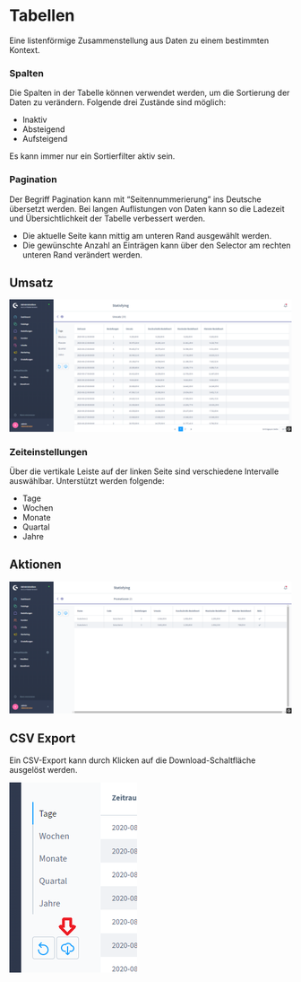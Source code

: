 # Tabellen
Eine listenförmige Zusammenstellung aus Daten zu einem bestimmten Kontext.

### Spalten
Die Spalten in der Tabelle können verwendet werden, um die Sortierung der Daten zu verändern. Folgende drei Zustände sind möglich:

* Inaktiv
* Absteigend
* Aufsteigend

Es kann immer nur ein Sortierfilter aktiv sein.

### Pagination
Der Begriff Pagination kann mit “Seitennummerierung” ins Deutsche übersetzt werden.
Bei langen Auflistungen von Daten kann so die Ladezeit und Übersichtlichkeit der Tabelle verbessert werden.

* Die aktuelle Seite kann mittig am unteren Rand ausgewählt werden.
* Die gewünschte Anzahl an Einträgen kann über den Selector am rechten unteren Rand verändert werden.

## Umsatz
![Statisfying Umsatz Tabellen Seite](./_media/Statisfying_ShopwareAdministration_Umsatz_Tabelle.png)

### Zeiteinstellungen
Über die vertikale Leiste auf der linken Seite sind verschiedene Intervalle auswählbar. Unterstützt werden folgende:

* Tage
* Wochen
* Monate
* Quartal
* Jahre

## Aktionen
![Statisfying Aktionen Tabellen Seite](./_media/Statisfying_ShopwareAdministration_Promotion_Tabelle.png)


## CSV Export
Ein CSV-Export kann durch Klicken auf die Download-Schaltfläche ausgelöst werden.

![CSV Download Button](./_media/CSV_download_button.png)

